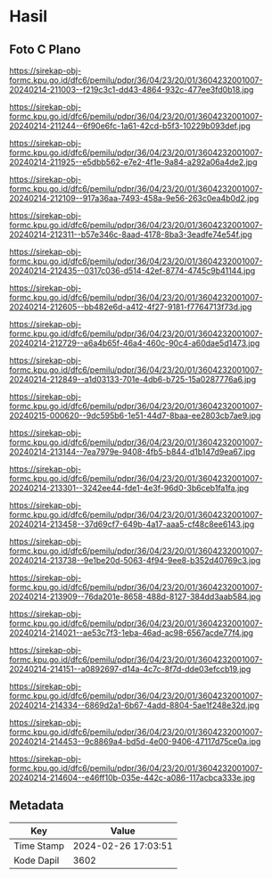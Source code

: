 # Hasil

## Foto C Plano

https://sirekap-obj-formc.kpu.go.id/dfc6/pemilu/pdpr/36/04/23/20/01/3604232001007-20240214-211003--f219c3c1-dd43-4864-932c-477ee3fd0b18.jpg

https://sirekap-obj-formc.kpu.go.id/dfc6/pemilu/pdpr/36/04/23/20/01/3604232001007-20240214-211244--6f90e6fc-1a61-42cd-b5f3-10229b093def.jpg

https://sirekap-obj-formc.kpu.go.id/dfc6/pemilu/pdpr/36/04/23/20/01/3604232001007-20240214-211925--e5dbb562-e7e2-4f1e-9a84-a292a06a4de2.jpg

https://sirekap-obj-formc.kpu.go.id/dfc6/pemilu/pdpr/36/04/23/20/01/3604232001007-20240214-212109--917a36aa-7493-458a-9e56-263c0ea4b0d2.jpg

https://sirekap-obj-formc.kpu.go.id/dfc6/pemilu/pdpr/36/04/23/20/01/3604232001007-20240214-212311--b57e346c-8aad-4178-8ba3-3eadfe74e54f.jpg

https://sirekap-obj-formc.kpu.go.id/dfc6/pemilu/pdpr/36/04/23/20/01/3604232001007-20240214-212435--0317c036-d514-42ef-8774-4745c9b41144.jpg

https://sirekap-obj-formc.kpu.go.id/dfc6/pemilu/pdpr/36/04/23/20/01/3604232001007-20240214-212605--bb482e6d-a412-4f27-9181-f7764713f73d.jpg

https://sirekap-obj-formc.kpu.go.id/dfc6/pemilu/pdpr/36/04/23/20/01/3604232001007-20240214-212729--a6a4b65f-46a4-460c-90c4-a60dae5d1473.jpg

https://sirekap-obj-formc.kpu.go.id/dfc6/pemilu/pdpr/36/04/23/20/01/3604232001007-20240214-212849--a1d03133-701e-4db6-b725-15a0287776a6.jpg

https://sirekap-obj-formc.kpu.go.id/dfc6/pemilu/pdpr/36/04/23/20/01/3604232001007-20240215-000620--9dc595b6-1e51-44d7-8baa-ee2803cb7ae9.jpg

https://sirekap-obj-formc.kpu.go.id/dfc6/pemilu/pdpr/36/04/23/20/01/3604232001007-20240214-213144--7ea7979e-9408-4fb5-b844-d1b147d9ea67.jpg

https://sirekap-obj-formc.kpu.go.id/dfc6/pemilu/pdpr/36/04/23/20/01/3604232001007-20240214-213301--3242ee44-fde1-4e3f-96d0-3b6ceb1fa1fa.jpg

https://sirekap-obj-formc.kpu.go.id/dfc6/pemilu/pdpr/36/04/23/20/01/3604232001007-20240214-213458--37d69cf7-649b-4a17-aaa5-cf48c8ee6143.jpg

https://sirekap-obj-formc.kpu.go.id/dfc6/pemilu/pdpr/36/04/23/20/01/3604232001007-20240214-213738--9e1be20d-5063-4f94-9ee8-b352d40769c3.jpg

https://sirekap-obj-formc.kpu.go.id/dfc6/pemilu/pdpr/36/04/23/20/01/3604232001007-20240214-213909--76da201e-8658-488d-8127-384dd3aab584.jpg

https://sirekap-obj-formc.kpu.go.id/dfc6/pemilu/pdpr/36/04/23/20/01/3604232001007-20240214-214021--ae53c7f3-1eba-46ad-ac98-6567acde77f4.jpg

https://sirekap-obj-formc.kpu.go.id/dfc6/pemilu/pdpr/36/04/23/20/01/3604232001007-20240214-214151--a0892697-d14a-4c7c-8f7d-dde03efccb19.jpg

https://sirekap-obj-formc.kpu.go.id/dfc6/pemilu/pdpr/36/04/23/20/01/3604232001007-20240214-214334--6869d2a1-6b67-4add-8804-5ae1f248e32d.jpg

https://sirekap-obj-formc.kpu.go.id/dfc6/pemilu/pdpr/36/04/23/20/01/3604232001007-20240214-214453--9c8869a4-bd5d-4e00-9406-47117d75ce0a.jpg

https://sirekap-obj-formc.kpu.go.id/dfc6/pemilu/pdpr/36/04/23/20/01/3604232001007-20240214-214604--e46ff10b-035e-442c-a086-117acbca333e.jpg


## Metadata

| Key        | Value               |
| ---------- | ------------------- |
| Time Stamp | 2024-02-26 17:03:51 |
| Kode Dapil | 3602                |



